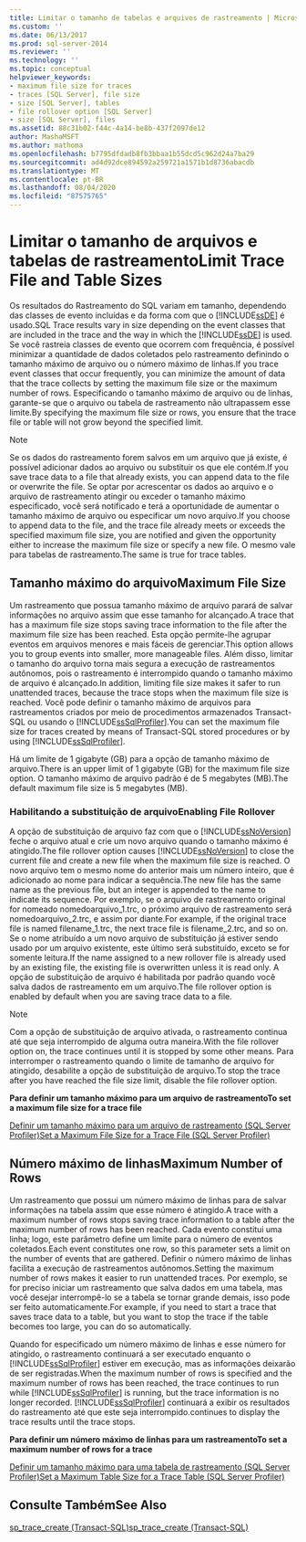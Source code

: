 ```yaml
---
title: Limitar o tamanho de tabelas e arquivos de rastreamento | Microsoft Docs
ms.custom: ''
ms.date: 06/13/2017
ms.prod: sql-server-2014
ms.reviewer: ''
ms.technology: ''
ms.topic: conceptual
helpviewer_keywords:
- maximum file size for traces
- traces [SQL Server], file size
- size [SQL Server], tables
- file rollover option [SQL Server]
- size [SQL Server], files
ms.assetid: 88c31b02-f44c-4a14-be8b-437f2097de12
author: MashaMSFT
ms.author: mathoma
ms.openlocfilehash: b7795dfdadb8fb3bbaa1b55dcd5c962d24a7ba29
ms.sourcegitcommit: ad4d92dce894592a259721a1571b1d8736abacdb
ms.translationtype: MT
ms.contentlocale: pt-BR
ms.lasthandoff: 08/04/2020
ms.locfileid: "87575765"
---
```

# <a name="limit-trace-file-and-table-sizes"></a><span data-ttu-id="a77fd-102">Limitar o tamanho de arquivos e tabelas de rastreamento</span><span class="sxs-lookup"><span data-stu-id="a77fd-102">Limit Trace File and Table Sizes</span></span>
  <span data-ttu-id="a77fd-103">Os resultados do Rastreamento do SQL variam em tamanho, dependendo das classes de evento incluídas e da forma com que o [!INCLUDE[ssDE](../../includes/ssde-md.md)] é usado.</span><span class="sxs-lookup"><span data-stu-id="a77fd-103">SQL Trace results vary in size depending on the event classes that are included in the trace and the way in which the [!INCLUDE[ssDE](../../includes/ssde-md.md)] is used.</span></span> <span data-ttu-id="a77fd-104">Se você rastreia classes de evento que ocorrem com frequência, é possível minimizar a quantidade de dados coletados pelo rastreamento definindo o tamanho máximo de arquivo ou o número máximo de linhas.</span><span class="sxs-lookup"><span data-stu-id="a77fd-104">If you trace event classes that occur frequently, you can minimize the amount of data that the trace collects by setting the maximum file size or the maximum number of rows.</span></span> <span data-ttu-id="a77fd-105">Especificando o tamanho máximo de arquivo ou de linhas, garante-se que o arquivo ou tabela de rastreamento não ultrapassem esse limite.</span><span class="sxs-lookup"><span data-stu-id="a77fd-105">By specifying the maximum file size or rows, you ensure that the trace file or table will not grow beyond the specified limit.</span></span>  
  
> [!NOTE]  
>  <span data-ttu-id="a77fd-106">Se os dados do rastreamento forem salvos em um arquivo que já existe, é possível adicionar dados ao arquivo ou substituir os que ele contém.</span><span class="sxs-lookup"><span data-stu-id="a77fd-106">If you save trace data to a file that already exists, you can append data to the file or overwrite the file.</span></span> <span data-ttu-id="a77fd-107">Se optar por acrescentar os dados ao arquivo e o arquivo de rastreamento atingir ou exceder o tamanho máximo especificado, você será notificado e terá a oportunidade de aumentar o tamanho máximo de arquivo ou especificar um novo arquivo.</span><span class="sxs-lookup"><span data-stu-id="a77fd-107">If you choose to append data to the file, and the trace file already meets or exceeds the specified maximum file size, you are notified and given the opportunity either to increase the maximum file size or specify a new file.</span></span> <span data-ttu-id="a77fd-108">O mesmo vale para tabelas de rastreamento.</span><span class="sxs-lookup"><span data-stu-id="a77fd-108">The same is true for trace tables.</span></span>  
  
## <a name="maximum-file-size"></a><span data-ttu-id="a77fd-109">Tamanho máximo do arquivo</span><span class="sxs-lookup"><span data-stu-id="a77fd-109">Maximum File Size</span></span>  
 <span data-ttu-id="a77fd-110">Um rastreamento que possua tamanho máximo de arquivo parará de salvar informações no arquivo assim que esse tamanho for alcançado.</span><span class="sxs-lookup"><span data-stu-id="a77fd-110">A trace that has a maximum file size stops saving trace information to the file after the maximum file size has been reached.</span></span> <span data-ttu-id="a77fd-111">Esta opção permite-lhe agrupar eventos em arquivos menores e mais fáceis de gerenciar.</span><span class="sxs-lookup"><span data-stu-id="a77fd-111">This option allows you to group events into smaller, more manageable files.</span></span> <span data-ttu-id="a77fd-112">Além disso, limitar o tamanho do arquivo torna mais segura a execução de rastreamentos autônomos, pois o rastreamento é interrompido quando o tamanho máximo de arquivo é alcançado.</span><span class="sxs-lookup"><span data-stu-id="a77fd-112">In addition, limiting file size makes it safer to run unattended traces, because the trace stops when the maximum file size is reached.</span></span> <span data-ttu-id="a77fd-113">Você pode definir o tamanho máximo de arquivos para rastreamentos criados por meio de procedimentos armazenados Transact-SQL ou usando o [!INCLUDE[ssSqlProfiler](../../includes/sssqlprofiler-md.md)].</span><span class="sxs-lookup"><span data-stu-id="a77fd-113">You can set the maximum file size for traces created by means of Transact-SQL stored procedures or by using [!INCLUDE[ssSqlProfiler](../../includes/sssqlprofiler-md.md)].</span></span>  
  
 <span data-ttu-id="a77fd-114">Há um limite de 1 gigabyte (GB) para a opção de tamanho máximo de arquivo.</span><span class="sxs-lookup"><span data-stu-id="a77fd-114">There is an upper limit of 1 gigabyte (GB) for the maximum file size option.</span></span> <span data-ttu-id="a77fd-115">O tamanho máximo de arquivo padrão é de 5 megabytes (MB).</span><span class="sxs-lookup"><span data-stu-id="a77fd-115">The default maximum file size is 5 megabytes (MB).</span></span>  
  
### <a name="enabling-file-rollover"></a><span data-ttu-id="a77fd-116">Habilitando a substituição de arquivo</span><span class="sxs-lookup"><span data-stu-id="a77fd-116">Enabling File Rollover</span></span>  
 <span data-ttu-id="a77fd-117">A opção de substituição de arquivo faz com que o [!INCLUDE[ssNoVersion](../../includes/ssnoversion-md.md)] feche o arquivo atual e crie um novo arquivo quando o tamanho máximo é atingido.</span><span class="sxs-lookup"><span data-stu-id="a77fd-117">The file rollover option causes [!INCLUDE[ssNoVersion](../../includes/ssnoversion-md.md)] to close the current file and create a new file when the maximum file size is reached.</span></span> <span data-ttu-id="a77fd-118">O novo arquivo tem o mesmo nome do anterior mais um número inteiro, que é adicionado ao nome para indicar a sequência.</span><span class="sxs-lookup"><span data-stu-id="a77fd-118">The new file has the same name as the previous file, but an integer is appended to the name to indicate its sequence.</span></span> <span data-ttu-id="a77fd-119">Por exemplo, se o arquivo de rastreamento original for nomeado nomedoarquivo_1.trc, o próximo arquivo de rastreamento será nomedoarquivo_2.trc, e assim por diante.</span><span class="sxs-lookup"><span data-stu-id="a77fd-119">For example, if the original trace file is named filename_1.trc, the next trace file is filename_2.trc, and so on.</span></span> <span data-ttu-id="a77fd-120">Se o nome atribuído a um novo arquivo de substituição já estiver sendo usado por um arquivo existente, este último será substituído, exceto se for somente leitura.</span><span class="sxs-lookup"><span data-stu-id="a77fd-120">If the name assigned to a new rollover file is already used by an existing file, the existing file is overwritten unless it is read only.</span></span> <span data-ttu-id="a77fd-121">A opção de substituição de arquivo é habilitada por padrão quando você salva dados de rastreamento em um arquivo.</span><span class="sxs-lookup"><span data-stu-id="a77fd-121">The file rollover option is enabled by default when you are saving trace data to a file.</span></span>  
  
> [!NOTE]  
>  <span data-ttu-id="a77fd-122">Com a opção de substituição de arquivo ativada, o rastreamento continua até que seja interrompido de alguma outra maneira.</span><span class="sxs-lookup"><span data-stu-id="a77fd-122">With the file rollover option on, the trace continues until it is stopped by some other means.</span></span> <span data-ttu-id="a77fd-123">Para interromper o rastreamento quando o limite de tamanho de arquivo for atingido, desabilite a opção de substituição de arquivo.</span><span class="sxs-lookup"><span data-stu-id="a77fd-123">To stop the trace after you have reached the file size limit, disable the file rollover option.</span></span>  
  
 <span data-ttu-id="a77fd-124">**Para definir um tamanho máximo para um arquivo de rastreamento**</span><span class="sxs-lookup"><span data-stu-id="a77fd-124">**To set a maximum file size for a trace file**</span></span>  
  
 [<span data-ttu-id="a77fd-125">Definir um tamanho máximo para um arquivo de rastreamento &#40;SQL Server Profiler&#41;</span><span class="sxs-lookup"><span data-stu-id="a77fd-125">Set a Maximum File Size for a Trace File &#40;SQL Server Profiler&#41;</span></span>](../../tools/sql-server-profiler/set-a-maximum-file-size-for-a-trace-file-sql-server-profiler.md)  
  
## <a name="maximum-number-of-rows"></a><span data-ttu-id="a77fd-126">Número máximo de linhas</span><span class="sxs-lookup"><span data-stu-id="a77fd-126">Maximum Number of Rows</span></span>  
 <span data-ttu-id="a77fd-127">Um rastreamento que possui um número máximo de linhas para de salvar informações na tabela assim que esse número é atingido.</span><span class="sxs-lookup"><span data-stu-id="a77fd-127">A trace with a maximum number of rows stops saving trace information to a table after the maximum number of rows has been reached.</span></span> <span data-ttu-id="a77fd-128">Cada evento constitui uma linha; logo, este parâmetro define um limite para o número de eventos coletados.</span><span class="sxs-lookup"><span data-stu-id="a77fd-128">Each event constitutes one row, so this parameter sets a limit on the number of events that are gathered.</span></span> <span data-ttu-id="a77fd-129">Definir o número máximo de linhas facilita a execução de rastreamentos autônomos.</span><span class="sxs-lookup"><span data-stu-id="a77fd-129">Setting the maximum number of rows makes it easier to run unattended traces.</span></span> <span data-ttu-id="a77fd-130">Por exemplo, se for preciso iniciar um rastreamento que salva dados em uma tabela, mas você desejar interrompê-lo se a tabela se tornar grande demais, isso pode ser feito automaticamente.</span><span class="sxs-lookup"><span data-stu-id="a77fd-130">For example, if you need to start a trace that saves trace data to a table, but you want to stop the trace if the table becomes too large, you can do so automatically.</span></span>  
  
 <span data-ttu-id="a77fd-131">Quando for especificado um número máximo de linhas e esse número for atingido, o rastreamento continuará a ser executado enquanto o [!INCLUDE[ssSqlProfiler](../../includes/sssqlprofiler-md.md)] estiver em execução, mas as informações deixarão de ser registradas.</span><span class="sxs-lookup"><span data-stu-id="a77fd-131">When the maximum number of rows is specified and the maximum number of rows has been reached, the trace continues to run while [!INCLUDE[ssSqlProfiler](../../includes/sssqlprofiler-md.md)] is running, but the trace information is no longer recorded.</span></span> [!INCLUDE[ssSqlProfiler](../../includes/sssqlprofiler-md.md)] <span data-ttu-id="a77fd-132">continuará a exibir os resultados do rastreamento até que este seja interrompido.</span><span class="sxs-lookup"><span data-stu-id="a77fd-132">continues to display the trace results until the trace stops.</span></span>  
  
 <span data-ttu-id="a77fd-133">**Para definir um número máximo de linhas para um rastreamento**</span><span class="sxs-lookup"><span data-stu-id="a77fd-133">**To set a maximum number of rows for a trace**</span></span>  
  
 [<span data-ttu-id="a77fd-134">Definir um tamanho máximo para uma tabela de rastreamento &#40;SQL Server Profiler&#41;</span><span class="sxs-lookup"><span data-stu-id="a77fd-134">Set a Maximum Table Size for a Trace Table &#40;SQL Server Profiler&#41;</span></span>](../../tools/sql-server-profiler/set-a-maximum-table-size-for-a-trace-table-sql-server-profiler.md)  
  
## <a name="see-also"></a><span data-ttu-id="a77fd-135">Consulte Também</span><span class="sxs-lookup"><span data-stu-id="a77fd-135">See Also</span></span>  
 [<span data-ttu-id="a77fd-136">sp_trace_create &#40;Transact-SQL&#41;</span><span class="sxs-lookup"><span data-stu-id="a77fd-136">sp_trace_create &#40;Transact-SQL&#41;</span></span>](/sql/relational-databases/system-stored-procedures/sp-trace-create-transact-sql)  
  
  
